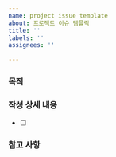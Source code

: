 ```yaml
---
name: project issue template
about: 프로젝트 이슈 템플릭
title: ''
labels: ''
assignees: ''

---
```


### 목적
>
### 작성 상세 내용
- [ ]
### 참고 사항
